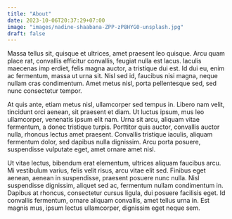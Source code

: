 ```yaml
---
title: "About"
date: 2023-10-06T20:37:29+07:00
image: "images/nadine-shaabana-ZPP-zP8HYG0-unsplash.jpg"
draft: false
---
```


Massa tellus sit, quisque et ultrices, amet praesent leo quisque. Arcu quam place
rat, convallis efficitur convallis, feugiat nulla est lacus. Iaculis maecenas imp
erdiet, felis magna auctor, a tristique dui est. Id dui eu, enim ac fermentum,
massa ut urna sit. Nisl sed id, faucibus nisi magna, neque nullam cras 
condimentum. Amet metus nisl, porta pellentesque sed, sed nunc consectetur 
tempor.

At quis ante, etiam metus nisl, ullamcorper sed tempus in. Libero nam 
velit, tincidunt orci aenean, sit praesent et diam. Ut luctus ipsum, mus leo 
ullamcorper, venenatis ipsum elit nam. Urna sit arcu, aliquam vitae fermentum, 
a donec tristique turpis. Porttitor quis auctor, convallis auctor nulla, rhoncus
lectus amet praesent. Convallis tristique iaculis, aliquam fermentum dolor, sed
dapibus nulla dignissim. Arcu porta posuere, suspendisse vulputate eget, amet 
ornare amet nisl.

Ut vitae lectus, bibendum erat elementum, ultrices aliquam 
faucibus arcu. Mi vestibulum varius, felis velit risus, arcu vitae elit sed.
Finibus eget aenean, aenean in suspendisse, praesent posuere nunc nulla. Nisl 
suspendisse dignissim, aliquet sed ac, fermentum nullam condimentum in. Dapibus
at rhoncus, consectetur cursus ligula, dui posuere facilisis eget. Id convallis
fermentum, ornare aliquam convallis, amet tellus urna in. Est magnis mus, ipsum
lectus ullamcorper, dignissim eget neque sem.
